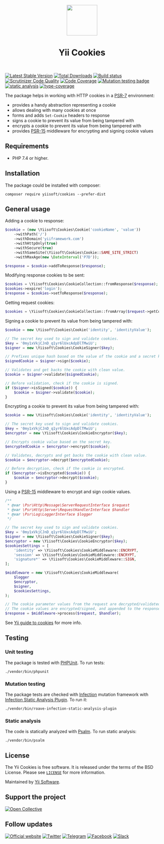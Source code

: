 <p align="center">
    <a href="https://github.com/yiisoft" target="_blank">
        <img src="https://yiisoft.github.io/docs/images/yii_logo.svg" height="100px">
    </a>
    <h1 align="center">Yii Cookies</h1>
    <br>
</p>

[![Latest Stable Version](https://poser.pugx.org/yiisoft/cookies/v/stable.png)](https://packagist.org/packages/yiisoft/cookies)
[![Total Downloads](https://poser.pugx.org/yiisoft/cookies/downloads.png)](https://packagist.org/packages/yiisoft/cookies)
[![Build status](https://github.com/yiisoft/cookies/workflows/build/badge.svg)](https://github.com/yiisoft/cookies/actions?query=workflow%3Abuild)
[![Scrutinizer Code Quality](https://scrutinizer-ci.com/g/yiisoft/cookies/badges/quality-score.png?b=master)](https://scrutinizer-ci.com/g/yiisoft/cookies/?branch=master)
[![Code Coverage](https://scrutinizer-ci.com/g/yiisoft/cookies/badges/coverage.png?b=master)](https://scrutinizer-ci.com/g/yiisoft/cookies/?branch=master)
[![Mutation testing badge](https://img.shields.io/endpoint?style=flat&url=https%3A%2F%2Fbadge-api.stryker-mutator.io%2Fgithub.com%2Fyiisoft%2Fcookies%2Fmaster)](https://dashboard.stryker-mutator.io/reports/github.com/yiisoft/cookies/master)
[![static analysis](https://github.com/yiisoft/cookies/workflows/static%20analysis/badge.svg)](https://github.com/yiisoft/cookies/actions?query=workflow%3A%22static+analysis%22)
[![type-coverage](https://shepherd.dev/github/yiisoft/cookies/coverage.svg)](https://shepherd.dev/github/yiisoft/cookies)

The package helps in working with HTTP cookies in a [PSR-7](https://www.php-fig.org/psr/psr-7/) environment:

- provides a handy abstraction representing a cookie
- allows dealing with many cookies at once
- forms and adds `Set-Cookie` headers to response
- signs a cookie to prevent its value from being tampered with
- encrypts a cookie to prevent its value from being tampered with
- provides [PSR-15](https://www.php-fig.org/psr/psr-15/) middleware for encrypting and signing cookie values

## Requirements

- PHP 7.4 or higher.

## Installation

The package could be installed with composer:

```shell
composer require yiisoft/cookies --prefer-dist
```

## General usage

Adding a cookie to response:

```php
$cookie = (new \Yiisoft\Cookies\Cookie('cookieName', 'value'))
    ->withPath('/')
    ->withDomain('yiiframework.com')
    ->withHttpOnly(true)
    ->withSecure(true)
    ->withSameSite(\Yiisoft\Cookies\Cookie::SAME_SITE_STRICT)
    ->withMaxAge(new \DateInterval('P7D'));

$response = $cookie->addToResponse($response);
```

Modifying response cookies to be sent:

```php
$cookies = \Yiisoft\Cookies\CookieCollection::fromResponse($response);
$cookies->expire('login');
$response = $cookies->setToResponse($response);
```

Getting request cookies:

```php
$cookies = \Yiisoft\Cookies\CookieCollection::fromArray($request->getCookieParams());
```

Signing a cookie to prevent its value from being tampered with:

```php
$cookie = new \Yiisoft\Cookies\Cookie('identity', 'identityValue');

// The secret key used to sign and validate cookies.
$key = '0my1xVkjCJnD_q1yr6lUxcAdpDlTMwiU';
$signer = new \Yiisoft\Cookies\CookieSigner($key);

// Prefixes unique hash based on the value of the cookie and a secret key.
$signedCookie = $signer->sign($cookie);

// Validates and get backs the cookie with clean value.
$cookie = $signer->validate($signedCookie);

// Before validation, check if the cookie is signed.
if ($signer->isSigned($cookie)) {
    $cookie = $signer->validate($cookie);
}
```

Encrypting a cookie to prevent its value from being tampered with:

```php
$cookie = new \Yiisoft\Cookies\Cookie('identity', 'identityValue');

// The secret key used to sign and validate cookies.
$key = '0my1xVkjCJnD_q1yr6lUxcAdpDlTMwiU';
$encryptor = new \Yiisoft\Cookies\CookieEncryptor($key);

// Encrypts cookie value based on the secret key.
$encryptedCookie = $encryptor->encrypt($cookie);

// Validates, decrypts and get backs the cookie with clean value.
$cookie = $encryptor->decrypt($encryptedCookie);

// Before decryption, check if the cookie is encrypted.
if ($encryptor->isEncrypted($cookie)) {
    $cookie = $encryptor->decrypt($cookie);
}
```

Using a [PSR-15](https://www.php-fig.org/psr/psr-15/) middleware to encrypt and sign cookie values.

```php
/**
 * @var \Psr\Http\Message\ServerRequestInterface $request
 * @var \Psr\Http\Server\RequestHandlerInterface $handler
 * @var \Psr\Log\LoggerInterface $logger
 */

// The secret key used to sign and validate cookies.
$key = '0my1xVkjCJnD_q1yr6lUxcAdpDlTMwiU';
$signer = new \Yiisoft\Cookies\CookieSigner($key);
$encryptor = new \Yiisoft\Cookies\CookieEncryptor($key);
$cookiesSettings = [
    'identity' => \Yiisoft\Cookies\CookieMiddleware::ENCRYPT,
    'session' => \Yiisoft\Cookies\CookieMiddleware::ENCRYPT,
    'signature*' => \Yiisoft\Cookies\CookieMiddleware::SIGN,
];

$middleware = new \Yiisoft\Cookies\CookieMiddleware(
    $logger
    $encryptor,
    $signer,
    $cookiesSettings,
);

// The cookie parameter values from the request are decrypted/validated.
// The cookie values are encrypted/signed, and appended to the response.
$response = $middleware->process($request, $handler);
```

See [Yii guide to cookies](https://github.com/yiisoft/docs/blob/master/guide/en/runtime/cookies.md) for more info.

## Testing

### Unit testing

The package is tested with [PHPUnit](https://phpunit.de/). To run tests:

```shell
./vendor/bin/phpunit
```

### Mutation testing

The package tests are checked with [Infection](https://infection.github.io/) mutation framework with
[Infection Static Analysis Plugin](https://github.com/Roave/infection-static-analysis-plugin). To run it:

```shell
./vendor/bin/roave-infection-static-analysis-plugin
```

### Static analysis

The code is statically analyzed with [Psalm](https://psalm.dev/). To run static analysis:

```shell
./vendor/bin/psalm
```

## License

The Yii Cookies is free software. It is released under the terms of the BSD License. Please see [`LICENSE`](./LICENSE.md) for more information.

Maintained by [Yii Software](https://www.yiiframework.com/).

## Support the project

[![Open Collective](https://img.shields.io/badge/Open%20Collective-sponsor-7eadf1?logo=open%20collective&logoColor=7eadf1&labelColor=555555)](https://opencollective.com/yiisoft)

## Follow updates

[![Official website](https://img.shields.io/badge/Powered_by-Yii_Framework-green.svg?style=flat)](https://www.yiiframework.com/)
[![Twitter](https://img.shields.io/badge/twitter-follow-1DA1F2?logo=twitter&logoColor=1DA1F2&labelColor=555555?style=flat)](https://twitter.com/yiiframework)
[![Telegram](https://img.shields.io/badge/telegram-join-1DA1F2?style=flat&logo=telegram)](https://t.me/yii3en)
[![Facebook](https://img.shields.io/badge/facebook-join-1DA1F2?style=flat&logo=facebook&logoColor=ffffff)](https://www.facebook.com/groups/yiitalk)
[![Slack](https://img.shields.io/badge/slack-join-1DA1F2?style=flat&logo=slack)](https://yiiframework.com/go/slack)
